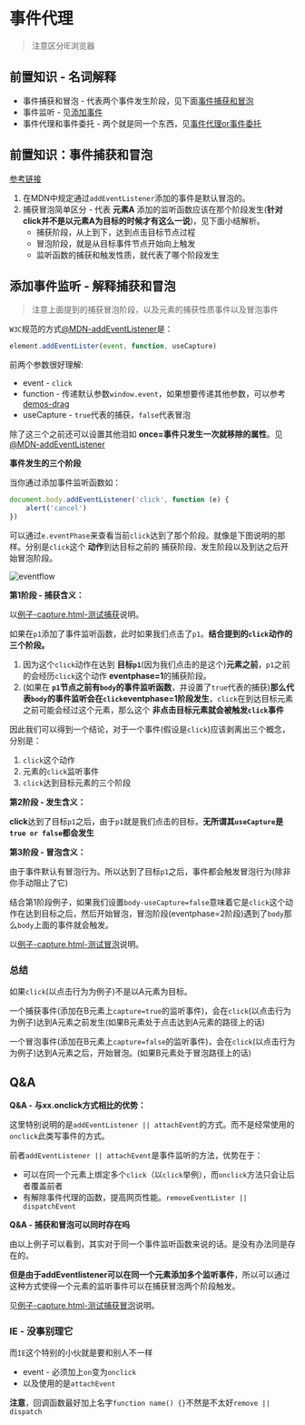 # 事件代理
> 注意区分IE浏览器

## 前置知识 - 名词解释

* 事件捕获和冒泡 - 代表两个事件发生阶段，见下面[事件捕获和冒泡]()
* 事件监听 - 见[添加事件]()
* 事件代理和事件委托 - 两个就是同一个东西，见[事件代理or事件委托]()

## 前置知识：事件捕获和冒泡

[参考链接](http://blog.xieliqun.com/2016/08/12/event-delegate/)

1. 在MDN中规定通过`addEventListener`添加的事件是默认冒泡的。
2. 捕获冒泡简单区分 - 代表 **元素A** 添加的监听函数应该在那个阶段发生(**针对click并不是以元素A为目标的时候才有这么一说**)，见下面小结解析。
	* 捕获阶段，从上到下，达到点击目标节点过程
	* 冒泡阶段，就是从目标事件节点开始向上触发
	* 监听函数的捕获和触发性质，就代表了哪个阶段发生

## 添加事件监听 - 解释捕获和冒泡

> 注意上面提到的捕获冒泡阶段，以及元素的捕获性质事件以及冒泡事件

`W3C`规范的方式[@MDN-addEventListener](https://developer.mozilla.org/zh-CN/docs/Web/API/EventTarget/addEventListener)是：

```javascript
element.addEventLister(event, function, useCapture)
```

前两个参数很好理解:

* event - `click`
* function - 传递默认参数`window.event`，如果想要传递其他参数，可以参考[demos-drag](https://github.com/JiangWeixian/JS-Tips/blob/master/Demos/content.md)
* useCapture - `true`代表的捕获，`false`代表冒泡

除了这三个之前还可以设置其他泪如 **once=事件只发生一次就移除的属性**。见[@MDN-addEventListener](https://developer.mozilla.org/zh-CN/docs/Web/API/EventTarget/addEventListener)

**事件发生的三个阶段**

当你通过添加事件监听函数如：

```JavaScript
document.body.addEventListener('click', function (e) {
    alert('cancel')
})
```

可以通过`e.eventPhase`来查看当前`click`达到了那个阶段。就像是下图说明的那样。分别是`click`这个 **动作**到达目标之前的 捕获阶段、发生阶段以及到达之后开始冒泡阶段。

![eventflow](https://www.w3.org/TR/DOM-Level-3-Events/images/eventflow.svg)

**第1阶段 - 捕获含义：**

以[例子-capture.html-测试捕获]()说明。

如果在`p1`添加了事件监听函数，此时如果我们点击了`p1`。**结合提到的`click`动作的三个阶段。**

1. 因为这个`click`动作在达到 **目标`p1`**(因为我们点击的是这个)**元素之前**，`p1`之前的会经历`click`这个动作 **eventphase=1**的捕获阶段。
2. (如果在 **`p1`节点之前有`body`的事件监听函数**，并设置了`true`代表的捕获)**那么代表`body`的事件监听会在`click`eventphase=1阶段发生**，`click`在到达目标元素之前可能会经过这个元素，那么这个 **非点击目标元素就会被触发`click`事件**

因此我们可以得到一个结论，对于一个事件(假设是`click`)应该剥离出三个概念，分别是：

1. `click`这个动作
2. 元素的`click`监听事件
3. `click`达到目标元素的三个阶段

**第2阶段 - 发生含义：**

**click**达到了目标`p1`之后，由于`p1`就是我们点击的目标，**无所谓其`useCapture`是`true or false`都会发生**

**第3阶段 - 冒泡含义：**

由于事件默认有冒泡行为。所以达到了目标`p1`之后，事件都会触发冒泡行为(除非你手动阻止了它)

结合第1阶段例子，如果我们设置`body-useCapture=false`意味着它是`click`这个动作在达到目标之后，然后开始冒泡，冒泡阶段(eventphase=2阶段)遇到了`body`那么`body`上面的事件就会触发。

以[例子-capture.html-测试冒泡]()说明。

### 总结

如果`click`(以点击行为为例子)不是以A元素为目标。

一个捕获事件(添加在B元素上`capture=true`的监听事件)，会在`click`(以点击行为为例子)达到A元素之前发生(如果B元素处于点击达到A元素的路径上的话)

一个冒泡事件(添加在B元素上`capture=false`的监听事件)，会在`click`(以点击行为为例子)达到A元素之后，开始冒泡。(如果B元素处于冒泡路径上的话)

## Q&A

**Q&A - 与xx.onclick方式相比的优势：**

这里特别说明的是`addEventListener || attachEvent`的方式。而不是经常使用的`onclick`此类写事件的方式。

前者`addEventListener || attachEvent`是事件监听的方法，优势在于：

* 可以在同一个元素上绑定多个`click`（以`click`举例），而`onclick`方法只会让后者覆盖前者
* 有解除事件代理的函数，提高网页性能。`removeEventLister || dispatchEvent`

**Q&A - 捕获和冒泡可以同时存在吗**

由以上例子可以看到，其实对于同一个事件监听函数来说的话。是没有办法同是存在的。

**但是由于addEventlistener可以在同一个元素添加多个监听事件**，所以可以通过这种方式使得一个元素的监听事件可以在捕获冒泡两个阶段触发。

见[例子-capture.html-测试捕获冒泡]()说明。

### IE - 没事别理它

而`IE`这个特别的小伙就是要和别人不一样

* event - 必须加上`on`变为`onclick`
* 以及使用的是`attachEvent`

**注意**，回调函数最好加上名字`function name() {}`不然是不太好`remove || dispatch`

